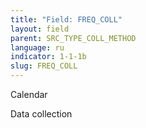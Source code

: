 ```yaml
---
title: "Field: FREQ_COLL"
layout: field
parent: SRC_TYPE_COLL_METHOD
language: ru
indicator: 1-1-1b
slug: FREQ_COLL
---
```

Calendar

Data collection